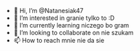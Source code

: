 - 👋 Hi, I’m @Natanesiak47
- 👀 I’m interested in granie tylko to :D
- 🌱 I’m currently learning niczego bo gram 
- 💞️ I’m looking to collaborate on nie szukam
- 📫 How to reach mnie  nie da sie

<!---
Natanesiak47/Natanesiak47 is a ✨ special ✨ repository because its `README.md` (this file) appears on your GitHub profile.
You can click the Preview link to take a look at your changes.
--->
